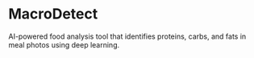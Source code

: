 # MacroDetect
AI-powered food analysis tool that identifies proteins, carbs, and fats in meal photos using deep learning.
